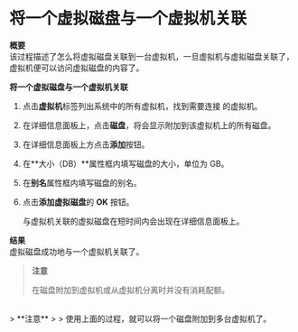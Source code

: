 # 将一个虚拟磁盘与一个虚拟机关联

**概要**<br/>
该过程描述了怎么将虚拟磁盘关联到一台虚拟机，一旦虚拟机与虚拟磁盘关联了，虚拟机便可以访问虚拟磁盘的内容了。


**将一个虚拟磁盘与一个虚拟机关联**

1. 点击**虚拟机**标签列出系统中的所有虚拟机，找到需要连接 的虚拟机。

2. 在详细信息面板上，点击**磁盘**，将会显示附加到该虚拟机上的所有磁盘。

3. 在详细信息面板上方点击**添加**按钮。

4. 在**大小（DB）**属性框内填写磁盘的大小，单位为 GB。

5. 在**别名**属性框内填写磁盘的别名。

6. 点击**添加虚拟磁盘**的 **OK** 按钮。

   与虚拟机关联的虚拟磁盘在短时间内会出现在详细信息面板上。


**结果**<br/>
虚拟磁盘成功地与一个虚拟机关联了。


> **注意**
>
> 在磁盘附加到虚拟机或从虚拟机分离时并没有消耗配额。


<br/>
> **注意**
>
> 使用上面的过程，就可以将一个磁盘附加到多台虚拟机了。
